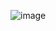 
![image](https://user-images.githubusercontent.com/60480896/156925780-6fd6276f-7f6f-4a09-85a8-df788e1f6e85.png)


